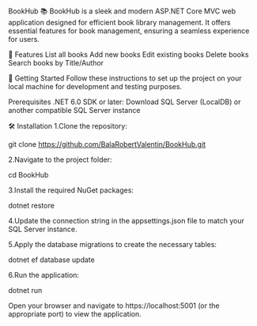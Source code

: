 BookHub 📚
BookHub is a sleek and modern ASP.NET Core MVC web application designed for efficient book library management. It offers essential features for book management, ensuring a seamless experience for users.

🌟 Features
List all books
Add new books
Edit existing books
Delete books
Search books by Title/Author

🚀 Getting Started
Follow these instructions to set up the project on your local machine for development and testing purposes.

Prerequisites
.NET 6.0 SDK or later: Download
SQL Server (LocalDB) or another compatible SQL Server instance

🛠 Installation
1.Clone the repository:

git clone https://github.com/BalaRobertValentin/BookHub.git

2.Navigate to the project folder:

cd BookHub

3.Install the required NuGet packages:

dotnet restore

4.Update the connection string in the appsettings.json file to match your SQL Server instance.

5.Apply the database migrations to create the necessary tables:

dotnet ef database update

6.Run the application:

dotnet run

Open your browser and navigate to https://localhost:5001 (or the appropriate port) to view the application.
